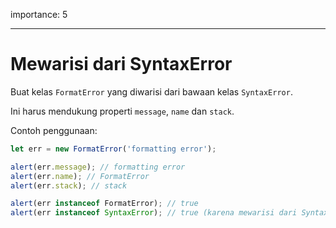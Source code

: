 importance: 5

---

# Mewarisi dari SyntaxError

Buat kelas `FormatError` yang diwarisi dari bawaan kelas `SyntaxError`.

Ini harus mendukung properti `message`, `name` dan `stack`.

Contoh penggunaan:

```js
let err = new FormatError('formatting error');

alert(err.message); // formatting error
alert(err.name); // FormatError
alert(err.stack); // stack

alert(err instanceof FormatError); // true
alert(err instanceof SyntaxError); // true (karena mewarisi dari SyntaxError)
```
